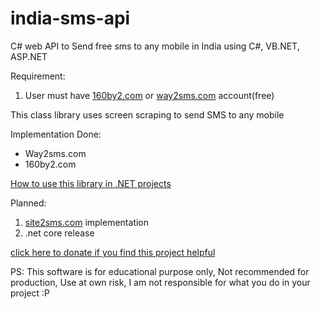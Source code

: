 # india-sms-api

C# web API to Send free sms to any mobile in India using C#, VB.NET, ASP.NET

Requirement: 
1. User must have [160by2.com](160by2.com) or [way2sms.com](way2sms.com) account(free)

This class library uses screen scraping to send SMS to any mobile

Implementation Done:
* Way2sms.com
* 160by2.com

[How to use this library in .NET projects](https://github.com/nitinjs/india-sms-api/wiki/How-to-use-SMS-API-in-C%23)

Planned: 
1. [site2sms.com](http://site2sms.com) implementation
2. .net core release 

[click here to donate if you find this project helpful](https://paypal.me/nitinsa1?locale.x=en_GB)

PS:
This software is for educational purpose only,
Not recommended for production,
Use at own risk,
I am not responsible for what you do in your project :P

